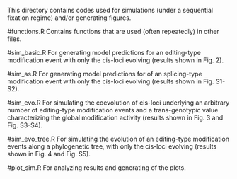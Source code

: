 This directory contains codes used for simulations (under a sequential fixation regime) and/or generating figures.

#functions.R 
Contains functions that are used (often repeatedly) in other files. 

#sim_basic.R 
For generating model predictions for an editing-type modification event with only the cis-loci evolving (results shown in Fig. 2).

#sim_as.R
For generating model predictions for of an splicing-type modification event with only the cis-loci evolving (results shown in Fig. S1-S2).

#sim_evo.R
For simulating the coevolution of cis-loci underlying an arbitrary number of editing-type modification events and a trans-genotypic value characterizing the global modification activity (results shown in Fig. 3 and Fig. S3-S4).

#sim_evo_tree.R
For simulating the evolution of an editing-type modification events along a phylogenetic tree, with only the cis-loci evolving (results shown in Fig. 4 and Fig. S5).

#plot_sim.R
For analyzing results and generating of the plots.
